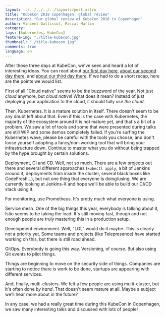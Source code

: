 ```yaml
---
layout: ../../../../../layouts/post.astro
title: "KubeCon 2018 Copenhagen, global review"
description: "Our global review of KubeCon 2018 in Copenhagen"
author: Vincent Gallissot, Pascal Martin
category:
tags: [kubernetes, KubeCon]
feature-img: "./title-kubecon.jpg"
thumbnail: "./title-kubecon.jpg"
comments: true
language: en
---
```


After those three days at KubeCon, we've seen and heard a lot of interesting ideas. You can read about [our first day here](/kubecon-2018-copenhaguen-day-1/), [about our second day there](/kubecon-2018-copenhaguen-day-2/), and [about our third day there](/kubecon-2018-copenhaguen-day-3/). If we had to do a short recap, here are the points we would list.

First of all "Cloud native" seems to be *the* buzzword of the year. Not just *cloud* anymore, but *cloud native*! What does it mean? Instead of just deploying your application to the cloud, it should fully *use the cloud*.

Then, Kubernetes. It is a mature solution in itself. There doesn't seem to be any doubt left about that. Even if this is the case with Kubernetes, the majority of the ecosystem around it is not mature yet, and that's a bit of a problem. We saw a lot of tools and some that were presented during talks are still WIP and some demos completely failed. If you're surfing the Kubernetes wave, please be careful with the tools you choose, and don't loose yourself adopting a fancy/non-working tool that will bring your infrastructure down. Continue to master what you do without being trapped by the hype brought by certain solutions.

Deployment, CI and CD. Well, not so much. There are a few projects out there and several different approaches (`kubectl apply`, a bit of Jenkins around it, deployments from inside the cluster, several black boxes like CodeFresh...), but not one thing that everyone is doing/using. We are currently looking at Jenkins-X and hope we'll be able to build our CI/CD stack using it.

For monitoring, use Prometheus. It's pretty much what everyone is using.

Service mesh. One of the big things this year, everybody is talking about it, Istio seems to be taking the lead. It's still moving fast, though and not enough people are truly mastering this in a production setup.

Development environment. Well, "LOL" would do it maybe. This is clearly not a priority yet. Some teams and projects (like Telepresence) have started working on this, but there is still road ahead.

GitOps. Everybody is going this way. Versioning, of course. But also using Git events to pilot things.

Things are beginning to move on the security side of things. Companies are starting to notice there is work to be done, startups are appearing with different services.

And, finally, multi-clusters. We felt a few people are using multi-cluster, but it's often done *by hand*. That doesn't seem mature at all. Maybe a subject we'll hear more about in the future?

In any case, we had a really great time during this KubeCon in Copenhagen, we saw many interesting talks and discussed with lots of people!
